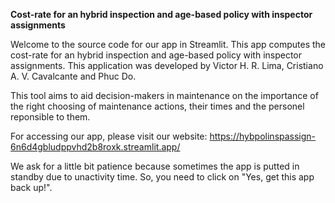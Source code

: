 **Cost-rate for an hybrid inspection and age-based policy with inspector assignments**

Welcome to the source code for our app in Streamlit. This app computes the cost-rate for an hybrid inspection and age-based policy with inspector assignments. This application was developed by Victor H. R. Lima, Cristiano A. V. Cavalcante and Phuc Do.

This tool aims to aid decision-makers in maintenance on the importance of the right choosing of maintenance actions, their times and the personel reponsible to them.

For accessing our app, please visit our website: https://hybpolinspassign-6n6d4gbludppvhd2b8roxk.streamlit.app/

We ask for a little bit patience because sometimes the app is putted in standby due to unactivity time. So, you need to click on "Yes, get this app back up!".

